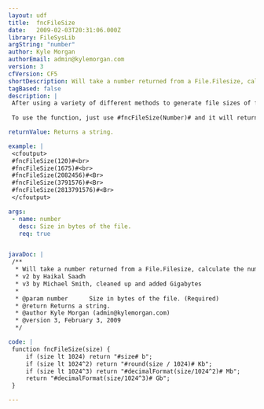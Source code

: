 ```yaml
---
layout: udf
title:  fncFileSize
date:   2009-02-03T20:31:06.000Z
library: FileSysLib
argString: "number"
author: Kyle Morgan
authorEmail: admin@kylemorgan.com
version: 3
cfVersion: CF5
shortDescription: Will take a number returned from a File.Filesize, calculate the number in terms of Bytes/Kilobytes/Megabytes and return the result.
tagBased: false
description: |
 After using a variety of different methods to generate file sizes of files being uploaded to a server for public downloads, frustration lead to writing of this tag.  It will calculate in bytes, kilobytes, and megabytes, and return an accurate number to help plan/keep track of the size of files.
 
 To use the function, just use #fncFileSize(Number)# and it will return an accurate calculation.  If you provide a variable that is not numerical, it will return 'Error'.

returnValue: Returns a string.

example: |
 <cfoutput>
 #fncFileSize(120)#<br>
 #fncFileSize(1675)#<br>
 #fncFileSize(2082456)#<Br>
 #fncFileSize(3791576)#<Br>
 #fncFileSize(2813791576)#<Br>
 </cfoutput>

args:
 - name: number
   desc: Size in bytes of the file.
   req: true


javaDoc: |
 /**
  * Will take a number returned from a File.Filesize, calculate the number in terms of Bytes/Kilobytes/Megabytes and return the result.
  * v2 by Haikal Saadh
  * v3 by Michael Smith, cleaned up and added Gigabytes
  * 
  * @param number      Size in bytes of the file. (Required)
  * @return Returns a string. 
  * @author Kyle Morgan (admin@kylemorgan.com) 
  * @version 3, February 3, 2009 
  */

code: |
 function fncFileSize(size) {
     if (size lt 1024) return "#size# b";
     if (size lt 1024^2) return "#round(size / 1024)# Kb";
     if (size lt 1024^3) return "#decimalFormat(size/1024^2)# Mb";
     return "#decimalFormat(size/1024^3)# Gb";
 }

---
```


